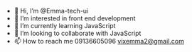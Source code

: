 - 👋 Hi, I’m @Emma-tech-ui
- 👀 I’m interested in front end development
- 🌱 I’m currently learning JavaScript
- 💞️ I’m looking to collaborate  with JavaScript
- 📫 How to reach me 09136605096
vixemma2@gmail.com

<!---
Emma-tech-ui/Emma-tech-ui is a ✨ special ✨ repository because its `README.md` (this file) appears on your GitHub profile.
You can click the Preview link to take a look at your changes.
--->
